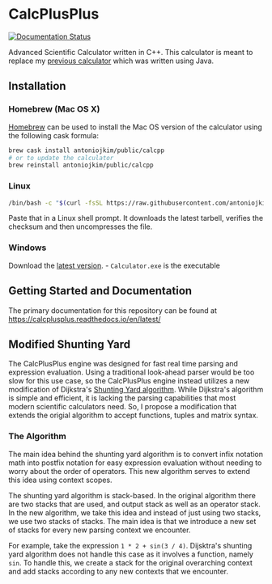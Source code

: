 # CalcPlusPlus

[![Documentation Status](https://readthedocs.org/projects/calcplusplus/badge/?version=latest)](https://calcplusplus.readthedocs.io/en/latest/?badge=latest)

Advanced Scientific Calculator written in C++. This calculator is meant to replace my [previous calculator](https://github.com/antoniojkim/Math-Evaluation-Library) which was written using Java.

## Installation

### Homebrew (Mac OS X)

[Homebrew](brew.sh) can be used to install the Mac OS version of the calculator using the following cask formula:

```bash
brew cask install antoniojkim/public/calcpp
# or to update the calculator
brew reinstall antoniojkim/public/calcpp
```

### Linux

``` bash
/bin/bash -c "$(curl -fsSL https://raw.githubusercontent.com/antoniojkim/CalcPlusPlus/master/scripts/install.sh)"
```

Paste that in a Linux shell prompt. It downloads the latest tarbell, verifies the checksum and then uncompresses the file.

### Windows

Download the [latest version](https://github.com/antoniojkim/CalcPlusPlus/releases/latest/download/CalcPlusPlus.zip).
    - `Calculator.exe` is the executable

## Getting Started and Documentation

The primary documentation for this repository can be found at https://calcplusplus.readthedocs.io/en/latest/

## Modified Shunting Yard

The CalcPlusPlus engine was designed for fast real time parsing and expression evaluation. Using a traditional look-ahead parser would be too slow for this use case, so the CalcPlusPlus engine instead utilizes a new modification of Dijkstra's [Shunting Yard algorithm](https://en.wikipedia.org/wiki/Shunting-yard_algorithm). While Dijkstra's algorithm is simple and efficient, it is lacking the parsing capabilities that most modern scientific calculators need. So, I propose a modification that extends the origial algorithm to accept functions, tuples and matrix syntax.

### The Algorithm

The main idea behind the shunting yard algorithm is to convert infix notation math into postfix notation for easy expression evaluation without needing to worry about the order of operators. This new algorithm serves to extend this idea using context scopes.

The shunting yard algorithm is stack-based. In the original algorithm there are two stacks that are used, and output stack as well as an operator stack. In the new algorithm, we take this idea and instead of just using two stacks, we use two stacks of stacks. The main idea is that we introduce a new set of stacks for every new parsing context we encounter.

For example, take the expression `1 * 2 + sin(3 / 4)`. Dijsktra's shunting yard algorithm does not handle this case as it involves a function, namely `sin`. To handle this, we create a stack for the original overarching context and add stacks according to any new contexts that we encounter.
